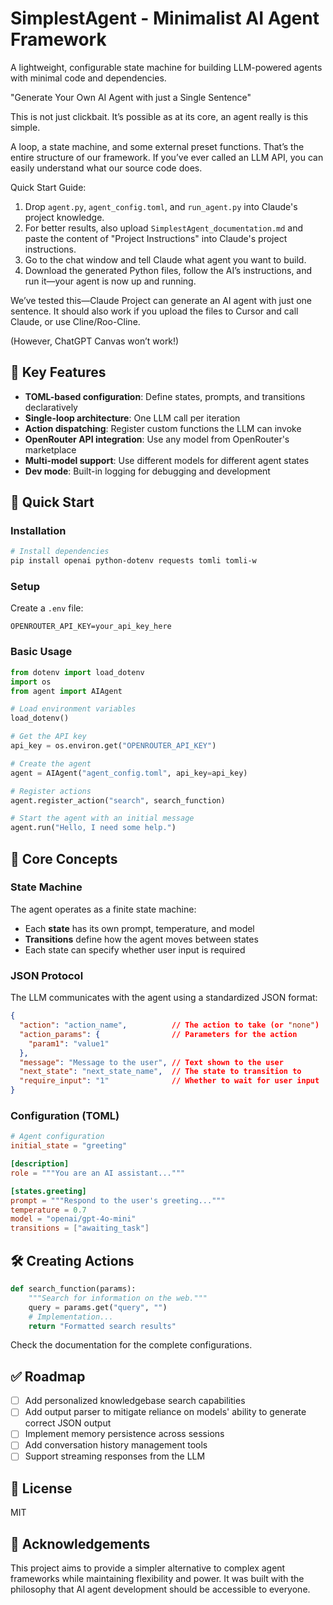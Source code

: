 # SimplestAgent - Minimalist AI Agent Framework

A lightweight, configurable state machine for building LLM-powered agents with minimal code and dependencies.

"Generate Your Own AI Agent with just a Single Sentence"  

This is not just clickbait. It’s possible as at its core, an agent really is this simple.

A loop, a state machine, and some external preset functions. That’s the entire structure of our framework. If you’ve ever called an LLM API, you can easily understand what our source code does.   

Quick Start Guide: 
1. Drop `agent.py`, `agent_config.toml`, and `run_agent.py` into Claude's project knowledge.  
2. For better results, also upload `SimplestAgent_documentation.md` and paste the content of "Project Instructions" into Claude's project instructions.  
3. Go to the chat window and tell Claude what agent you want to build.  
4. Download the generated Python files, follow the AI’s instructions, and run it—your agent is now up and running.

We’ve tested this—Claude Project can generate an AI agent with just one sentence. It should also work if you upload the files to Cursor and call Claude, or use Cline/Roo-Cline. 

(However, ChatGPT Canvas won’t work!)

## 🌟 Key Features

- **TOML-based configuration**: Define states, prompts, and transitions declaratively
- **Single-loop architecture**: One LLM call per iteration
- **Action dispatching**: Register custom functions the LLM can invoke
- **OpenRouter API integration**: Use any model from OpenRouter's marketplace
- **Multi-model support**: Use different models for different agent states
- **Dev mode**: Built-in logging for debugging and development

## 🚀 Quick Start

### Installation

```bash
# Install dependencies
pip install openai python-dotenv requests tomli tomli-w
```

### Setup

Create a `.env` file:
```
OPENROUTER_API_KEY=your_api_key_here
```

### Basic Usage

```python
from dotenv import load_dotenv
import os
from agent import AIAgent

# Load environment variables
load_dotenv()

# Get the API key
api_key = os.environ.get("OPENROUTER_API_KEY")

# Create the agent
agent = AIAgent("agent_config.toml", api_key=api_key)

# Register actions
agent.register_action("search", search_function)

# Start the agent with an initial message
agent.run("Hello, I need some help.")
```

## 🧩 Core Concepts

### State Machine

The agent operates as a finite state machine:
- Each **state** has its own prompt, temperature, and model
- **Transitions** define how the agent moves between states
- Each state can specify whether user input is required

### JSON Protocol

The LLM communicates with the agent using a standardized JSON format:

```json
{
  "action": "action_name",          // The action to take (or "none")
  "action_params": {                // Parameters for the action
    "param1": "value1"
  },
  "message": "Message to the user", // Text shown to the user
  "next_state": "next_state_name",  // The state to transition to
  "require_input": "1"              // Whether to wait for user input
}
```

### Configuration (TOML)

```toml
# Agent configuration
initial_state = "greeting"

[description]
role = """You are an AI assistant..."""

[states.greeting]
prompt = """Respond to the user's greeting..."""
temperature = 0.7
model = "openai/gpt-4o-mini"
transitions = ["awaiting_task"]
```

## 🛠️ Creating Actions

```python
def search_function(params):
    """Search for information on the web."""
    query = params.get("query", "")
    # Implementation...
    return "Formatted search results"
```

Check the documentation for the complete configurations.

## ✅ Roadmap

- [ ] Add personalized knowledgebase search capabilities
- [ ] Add output parser to mitigate reliance on models' ability to generate correct JSON output
- [ ] Implement memory persistence across sessions
- [ ] Add conversation history management tools
- [ ] Support streaming responses from the LLM

## 📝 License

MIT

## 🙏 Acknowledgements

This project aims to provide a simpler alternative to complex agent frameworks while maintaining flexibility and power. It was built with the philosophy that AI agent development should be accessible to everyone.
